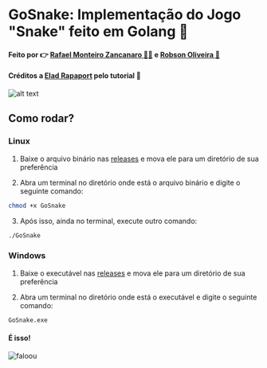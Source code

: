 # GoSnake: Implementação do Jogo "Snake" feito em Golang :snake:
#### Feito por 👉 [Rafael Monteiro Zancanaro :mage_man:](https://github.com/Rafael-monte) e [Robson Oliveira :ninja:](https://github.com/robso-oliveira)
#### Créditos a [Elad Rapaport](https://betterprogramming.pub/build-a-snake-game-using-in-go-b4186e21d011) pelo tutorial :blue_heart: 


![alt text](https://github.com/egonelbre/gophers/blob/master/.thumb/animation/gopher-dance-long-3x.gif)</div>
## Como rodar?

### Linux

1. Baixe o arquivo binário nas [releases](https://github.com/Rafael-monte/GoSnake/releases/tag/v0.2-s-linux) e mova ele para um diretório de sua preferência

2. Abra um terminal no diretório onde está o arquivo binário e digite o seguinte comando:
```bash
chmod +x GoSnake
```
3. Após isso, ainda no terminal, execute outro comando:
```bash
./GoSnake
```

### Windows

1. Baixe o executável nas [releases](https://github.com/Rafael-monte/GoSnake/releases/tag/v0.2-s-win64) e mova ele para um diretório de sua preferência

2. Abra um terminal no diretório onde está o executável e digite o seguinte comando:
```cmd
GoSnake.exe
```

#### É isso!

![faloou](https://github.com/egonelbre/gophers/blob/master/.thumb/animation/2bit-sprite/demo.gif)
